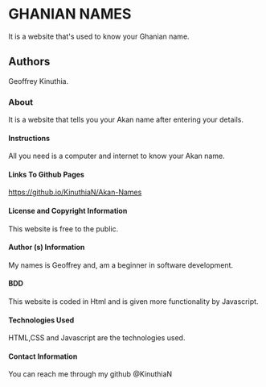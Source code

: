 # GHANIAN NAMES
It is a website that's used to know your Ghanian name.

## Authors
Geoffrey Kinuthia.

### About
It is a website that tells you your Akan name after entering your details.

#### Instructions
All you need is a computer and internet to know your Akan name.

#### Links To Github Pages
https://github.io/KinuthiaN/Akan-Names

#### License and Copyright Information
This website is free to the public.

#### Author (s) Information
My names is Geoffrey and, am a beginner in software development.

#### BDD
This website is coded in Html and is given more functionality by Javascript.

#### Technologies Used
HTML,CSS and Javascript are the technologies used.

#### Contact Information
You can reach me through my github @KinuthiaN
